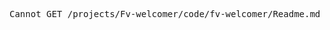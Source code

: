 <!DOCTYPE html>
<html lang="en">
<head>
<meta charset="utf-8">
<title>Error</title>
</head>
<body>
<pre>Cannot GET /projects/Fv-welcomer/code/fv-welcomer/Readme.md</pre>
</body>
</html>
